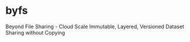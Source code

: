 # byfs
Beyond File Sharing - Cloud Scale Immutable, Layered, Versioned Dataset Sharing without Copying
